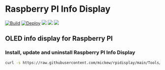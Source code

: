 # Raspberry PI Info Display
[![Build](https://github.com/mickew/rpidisplay/actions/workflows/build.yml/badge.svg)](https://github.com/mickew/rpidisplay/actions/workflows/build.yml)
[![Deploy](https://github.com/mickew/rpidisplay/actions/workflows/deploy.yml/badge.svg)](https://github.com/mickew/rpidisplay/actions/workflows/deploy.yml)
[![](https://img.shields.io/github/v/release/mickew/rpidisplay)](https://github.com/mickew/rpidisplay/releases/latest)
[![](https://img.shields.io/github/issues/mickew/rpidisplay)](https://github.com/mickew/askstatus/rpidisplay)
[![](https://img.shields.io/github/issues-closed/mickew/rpidisplay)](https://github.com/mickew/rpidisplay/issues?q=is%3Aissue+is%3Aclosed)


## OLED info display for Raspberry PI

### Install, update and uninstall Raspberry PI Info Display

```bash
curl -s https://raw.githubusercontent.com/mickew/rpidisplay/main/Tools/setup | sudo bash
```
